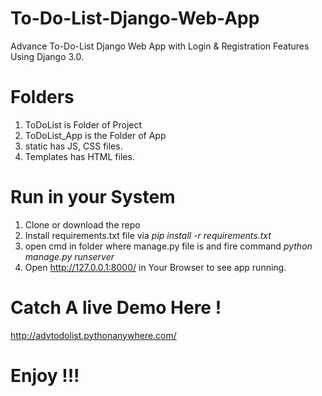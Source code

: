
# To-Do-List-Django-Web-App
Advance To-Do-List Django Web App with Login &amp; Registration Features Using Django 3.0.

# Folders
1. ToDoList is Folder of Project
2. ToDoList_App is the Folder of App
3. static has JS, CSS files.
4. Templates has HTML files.

# Run in your System
1. Clone or download the repo
2. Install requirements.txt file via _pip install -r requirements.txt_
3. open cmd in folder where manage.py file is and fire command _python manage.py runserver_
4. Open http://127.0.0.1:8000/ in Your Browser to see app running.

# Catch A live Demo Here !
http://advtodolist.pythonanywhere.com/

# Enjoy !!!
